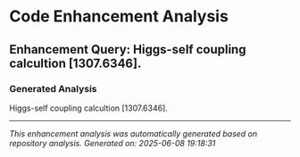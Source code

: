# Code Enhancement Analysis

## Enhancement Query: Higgs-self coupling calcultion [1307.6346].

### Generated Analysis

Higgs-self coupling calcultion [1307.6346].

---

*This enhancement analysis was automatically generated based on repository analysis.*
*Generated on: 2025-06-08 19:18:31*
